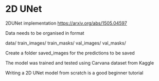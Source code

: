 # 2D UNet
2DUNet implementation
https://arxiv.org/abs/1505.04597

Data needs to be organised in format

data/
  train_images/
  train_masks/
  val_images/
  val_masks/

Create a folder saved_images for the predictions to be saved

The model was trained and tested using Carvana dataset from Kaggle

Writing a 2D UNet model from scratch is a good beginner tutorial 
